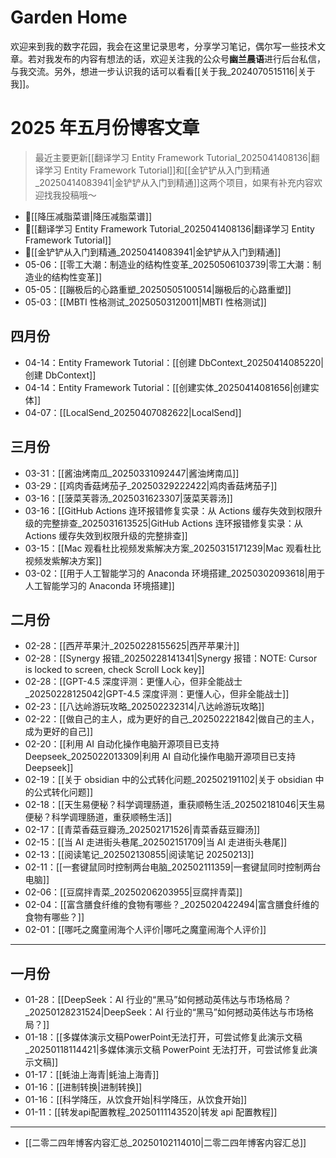 # Garden Home

欢迎来到我的数字花园，我会在这里记录思考，分享学习笔记，偶尔写一些技术文章。若对我发布的内容有想法的话，欢迎关注我的公众号**幽兰晨语**进行后台私信，与我交流。另外，想进一步认识我的话可以看看[[关于我_2024070515116|关于我]]。

# 2025 年五月份博客文章

> 最近主要更新[[翻译学习 Entity Framework Tutorial_2025041408136|翻译学习 Entity Framework Tutorial]]和[[金铲铲从入门到精通_20250414083941|金铲铲从入门到精通]]这两个项目，如果有补充内容欢迎找我投稿哦～

- 📌[[降压减脂菜谱|降压减脂菜谱]] 
- 📌[[翻译学习 Entity Framework Tutorial_2025041408136|翻译学习 Entity Framework Tutorial]] 
- 📌[[金铲铲从入门到精通_20250414083941|金铲铲从入门到精通]] 
- 05-06：[[零工大潮：制造业的结构性变革_20250506103739|零工大潮：制造业的结构性变革]] 
- 05-05：[[蹦极后的心路重塑_20250505100514|蹦极后的心路重塑]]
- 05-03：[[MBTI 性格测试_20250503120011|MBTI 性格测试]]

## 四月份

- 04-14：Entity Framework Tutorial：[[创建 DbContext_20250414085220|创建 DbContext]]
- 04-14：Entity Framework Tutorial：[[创建实体_20250414081656|创建实体]] 
- 04-07：[[LocalSend_20250407082622|LocalSend]]

## 三月份

- 03-31：[[酱油烤南瓜_20250331092447|酱油烤南瓜]]
- 03-29：[[鸡肉香菇烤茄子_20250329222422|鸡肉香菇烤茄子]] 
- 03-16：[[菠菜芙蓉汤_2025031623307|菠菜芙蓉汤]] 
- 03-16：[[GitHub Actions 连环报错修复实录：从 Actions 缓存失效到权限升级的完整排查_2025031613525|GitHub Actions 连环报错修复实录：从 Actions 缓存失效到权限升级的完整排查]]
- 03-15：[[Mac 观看杜比视频发紫解决方案_20250315171239|Mac 观看杜比视频发紫解决方案]]
- 03-02：[[用于人工智能学习的 Anaconda 环境搭建_20250302093618|用于人工智能学习的 Anaconda 环境搭建]]

## 二月份

- 02-28：[[西芹苹果汁_20250228155625|西芹苹果汁]]
- 02-28：[[Synergy 报错_20250228141341|Synergy 报错：NOTE: Cursor is locked to screen, check Scroll Lock key]]
- 02-28：[[GPT-4.5 深度评测：更懂人心，但非全能战士_20250228125042|GPT-4.5 深度评测：更懂人心，但非全能战士]] 
- 02-23：[[八达岭游玩攻略_202502232314|八达岭游玩攻略]] 
- 02-22：[[做自己的主人，成为更好的自己_202502221842|做自己的主人，成为更好的自己]] 
- 02-20：[[利用 AI 自动化操作电脑开源项目已支持 Deepseek_2025022013309|利用 AI 自动化操作电脑开源项目已支持 Deepseek]]
- 02-19：[[关于 obsidian 中的公式转化问题_202502191102|关于 obsidian 中的公式转化问题]] 
- 02-18：[[天生易便秘？科学调理肠道，重获顺畅生活_202502181046|天生易便秘？科学调理肠道，重获顺畅生活]] 
- 02-17：[[青菜香菇豆瓣汤_202502171526|青菜香菇豆瓣汤]] 
- 02-15：[[当 AI 走进街头巷尾_202502151709|当 AI 走进街头巷尾]] 
- 02-13：[[阅读笔记_202502130855|阅读笔记 20250213]] 
- 02-11：[[一套键鼠同时控制两台电脑_202502111359|一套键鼠同时控制两台电脑]]
- 02-06：[[豆腐拌青菜_20250206203955|豆腐拌青菜]]
- 02-04：[[富含膳食纤维的食物有哪些？_2025020422494|富含膳食纤维的食物有哪些？]]
- 02-01：[[哪吒之魔童闹海个人评价|哪吒之魔童闹海个人评价]] 

---

## 一月份

- 01-28：[[DeepSeek：AI 行业的“黑马”如何撼动英伟达与市场格局？_20250128231524|DeepSeek：AI 行业的“黑马”如何撼动英伟达与市场格局？]]
- 01-18：[[多媒体演示文稿PowerPoint无法打开，可尝试修复此演示文稿_20250118114421|多媒体演示文稿 PowerPoint 无法打开，可尝试修复此演示文稿]]
- 01-17：[[蚝油上海青|蚝油上海青]] 
- 01-16：[[进制转换|进制转换]] 
- 01-16：[[科学降压，从饮食开始|科学降压，从饮食开始]] 
- 01-11：[[转发api配置教程_20250111143520|转发 api 配置教程]] 

---

- [[二零二四年博客内容汇总_20250102114010|二零二四年博客内容汇总]]